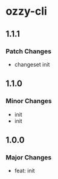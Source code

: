 # ozzy-cli

## 1.1.1

### Patch Changes

- changeset init

## 1.1.0

### Minor Changes

- init
- init

## 1.0.0

### Major Changes

- feat: init

